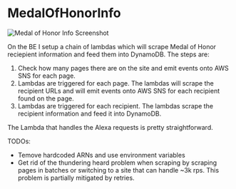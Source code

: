 # MedalOfHonorInfo
![Medal of Honor Info Screenshot](https://s3.amazonaws.com/medalofhonorinfo/medalofhonorexample.png)

On the BE I setup a chain of lambdas which will scrape Medal of Honor reciepient information and feed them into DynamoDB.
The steps are:
1) Check how many pages there are on the site and emit events onto AWS SNS for each page.
2) Lambdas are triggered for each page. The lambdas will scrape the recipient URLs and will emit events onto AWS SNS for each recipient found on the page.
3) Lambdas are triggered for each recipient. The lambdas scrape the recipient information and feed it into DynamoDB.

The Lambda that handles the Alexa requests is pretty straightforward.

TODOs:
- Temove hardcoded ARNs and use environment variables
- Get rid of the thundering heard problem when scraping by scraping pages in batches or switching to a site that can handle ~3k rps. This problem is partially mitigated by retries.
